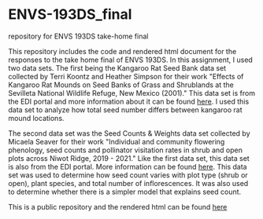 # ENVS-193DS_final

repository for ENVS 193DS take-home final

This repository includes the code and rendered html document for the responses to the take home final of ENVS 193DS. In this assignment, I used two data sets. The first being the Kangaroo Rat Seed Bank data set collected by Terri Koontz and Heather Simpson for their work "Effects of Kangaroo Rat Mounds on Seed Banks of Grass and Shrublands at the Sevilleta National Wildlife Refuge, New Mexico (2001)." This data set is from the EDI portal and more information about it can be found [here](https://portal.edirepository.org/nis/mapbrowse?packageid=knb-lter-sev.208.102459). I used this data set to analyze how total seed number differs between kangaroo rat mound locations.  

The second data set was the Seed Counts & Weights data set collected by Micaela Seaver for their work "Individual and community flowering phenology, seed counts and pollinator visitation rates in shrub and open plots across Niwot Ridge, 2019 - 2021." Like the first data set, this data set is also from the EDI portal. More information can be found [here](https://portal.edirepository.org/nis/mapbrowse?packageid=knb-lter-nwt.297.1). This data set was used to determine how seed count varies with plot type (shrub or open), plant species, and total number of inflorescences. It was also used to determine whether there is a simpler model that explains seed count. 

This is a public repository and the rendered html can be found [here](https://gnlsara.github.io/ENVS-193DS_final/code/final.html)